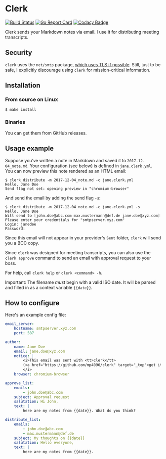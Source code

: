 # Clerk

[![Build Status](https://travis-ci.org/mp4096/clerk.svg?branch=master)](https://travis-ci.org/mp4096/clerk)
[![Go Report Card](https://goreportcard.com/badge/github.com/mp4096/clerk)](https://goreportcard.com/report/github.com/mp4096/clerk)
[![Codacy Badge](https://api.codacy.com/project/badge/Grade/16f9f9b962974964ac7fd3858e7128b1)](https://www.codacy.com/app/mp4096/clerk)

Clerk sends your Markdown notes via email.
I use it for distributing meeting transcripts.

## Security

`clerk` uses the `net/smtp` package,
[which uses TLS if possible](https://golang.org/pkg/net/smtp/#SendMail).
Still, just to be safe, I explicitly discourage using `clerk` for mission-critical information.

## Installation

### From source on Linux

```
$ make install
```

### Binaries

You can get them from GitHub releases.

## Usage example

Suppose you've written a note in Markdown and saved it to `2017-12-04_note.md`.
Your configuration (see below) is defined in `jane.clerk.yml`.
You can now preview this note rendered as an HTML email:

```
$ clerk distribute -m 2017-12-04_note.md -c jane.clerk.yml
Hello, Jane Doe
Send flag not set: opening preview in "chromium-browser"
```

And send the email by adding the send flag `-s`:

```
$ clerk distribute -m 2017-12-04_note.md -c jane.clerk.yml -s
Hello, Jane Doe
Will send to [john.doe@abc.com max.mustermann@def.de jane.doe@xyz.com]
Please enter your credentials for "smtpserver.xyz.com"
Login: janedoe
Password:
```

Since this email will not appear in your provider's `Sent` folder,
`clerk` will send you a BCC copy.

Since `clerk` was designed for meeting transcripts,
you can also use the `clerk approve` command to send an email with approval request to your boss.

For help, call `clerk help` or `clerk <command> -h`.

Important: The filename _must_ begin with a valid ISO date.
It will be parsed and filled in as a context variable `{{date}}`.

## How to configure

Here's an example config file:

```yaml
email_server:
    hostname: smtpserver.xyz.com
    port: 587

author:
    name: Jane Doe
    email: jane.doe@xyz.com
    notice: |
        <i>This email was sent with <tt>clerk</tt>
        (<a href="https://github.com/mp4096/clerk" target="_top">get it on GitHub</a>).
        </i>
    browser: chromium-browser

approve_list:
    emails:
        - john.doe@abc.com
    subject: Approval request
    salutation: Hi John,
    text: |
        here are my notes from {{date}}. What do you think?

distribute_list:
    emails:
        - john.doe@abc.com
        - max.mustermann@def.de
    subject: My thoughts on {{date}}
    salutation: Hello everyone,
    text: |
        here are my notes from {{date}}.
```
